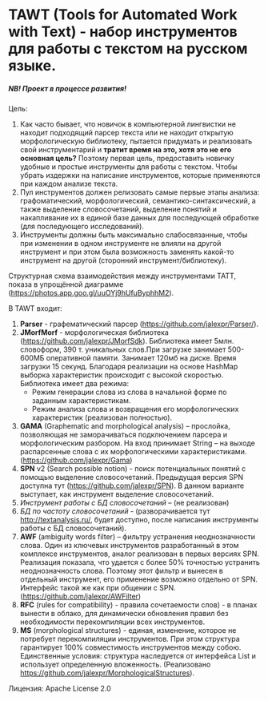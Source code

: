 # TAWT (Tools for Automated Work with Text) - набор инструментов для работы с текстом на русском языке.

##### NB! Проект в процессе развития! 
Цель:
1) Как часто бывает, что новичок в компьютерной лингвистки не находит подходящий парсер текста или не находит открытую морфологическую библиотеку, пытается придумать и реализовать свой инструментарий и **тратит время на это, хотя это не его основная цель?** Поэтому первая цель, предоставить новичку удобные и простые инструменты для работы с текстом. Чтобы убрать издержки на написание инструментов, которые применяются при каждом анализе текста. 
2) Пул инструментов должен релизовать самые первые этапы анализа: графоматический, морфологический, семантико-синтаксический, а также выделение словосочетаний, выделение понятий и накапливание их в единой базе данных для последующей обработке (для последующего исследований). 
3) Инструменты должны быть максимально слабосвязанные, чтобы при изменении в одном инструменте не влияли на другой инструмент и при этом была возможность заменять какой-то инструмент на другой (сторонний инструмент/библиотеку). 

Структурная схема взаимодействия между инструментами TATT, показа в упрощённой диаграмме (https://photos.app.goo.gl/uuOYj9hUfuByphhM2).

В TAWT входит:
1) **Parser** - графематический парсер (https://github.com/jalexpr/Parser/).
2) **JMorfMorf** - морфологическая библиотека (https://github.com/jalexpr/JMorfSdk). Библиотека имеет 5млн. словоформ, 390 т.
 уникальных слов.При загрузке занимает 500-600МБ оперативной памяти. Занимает 120мб на диске. Время загрузки 15 секунд. 
 Благодаря реализации на основе HashMap выборка характеристик происходит с высокой скоростью. Библиотека имеет два режима:
    - Режим генерации слова из слова в начальной форме по заданным характеристикам. 
    - Режим анализа слова и возвращения его морфологических характеристик (реализован полностью).
3) **GAMA** (Graphematic and morphological analysis) – прослойка, позволяющая не заморачиваться подключением парсера и морфологическим разбором. На вход принимает String – на выходе распарсенные слова с их морфологическими характеристиками. (https://github.com/jalexpr/Gama)
4) **SPN** v2 (Search possible notion) - поиск потенциальных понятий с помощью выделение словосочетаний. Предыдущая версия SPN доступна тут (https://github.com/jalexpr/SPN). В данном варианте выступает, как инструмент выделение словосочетаний.
5) *Инструмент работы с БД словосочетаний* – (не реализован)
6) *БД по частоту словосочетаний* - (разворачивается тут http://textanalysis.ru/, будет доступно, после написания инструменты работы с БД словосочетаний).
7) **AWF** (ambiguity words filter) – фильтру устранения неоднозначности слова. Один из ключевых инструментов разработанный в этом комплексе инструментов, аналог реализован в первых версиях SPN. Реализация показала, что удается с более 50% точностью устранить неоднозначность слова. Поэтому этот фильтр и вынесен в отдельный инструмент, его применение возможно отдельно от SPN. Интерфейс такой же как при общении с SPN. (https://github.com/jalexpr/AWFilter)
8) **RFC** (rules for compatibility) - правила сочетаемости слов) - в планах вынести в облако, для динамически обновления правил без необходимости перекомпиляции всех инструментов.
9) **MS** (morphological structures) - единая, изменение, которое не потребует перекомпиляции инструментов. При этом структура гарантирует 100% совместимость инструментов между собою. Единственные условия: структура наследуется от интерфейса List и использует определенную вложенность. (Реализовано https://github.com/jalexpr/MorphologicalStructures).  
 
Лицензия: Apache License 2.0
